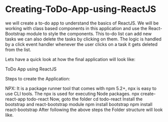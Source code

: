 # Creating-ToDo-App-using-ReactJS
 we will create a to-do app to understand the basics of ReactJS. We will be working with class based components in this application and use the React-Bootstrap module to style the components. This to-do list can add new tasks we can also delete the tasks by clicking on them. The logic is handled by a click event handler whenever the user clicks on a task it gets deleted from the list.

Lets have a quick look at how the final application will look like:

ToDo App using ReactJS 
 

Steps to create the Application:

NPX: It is a package runner tool that comes with npm 5.2+, npx is easy to use CLI tools. The npx is used for executing Node packages.
npx create-react-app todo-react
Now, goto the folder
cd todo-react
Install the bootstrap and react-bootstrap module
npm install bootstrap
npm install react-bootstrap
After following the above steps the Folder structure will look like.


